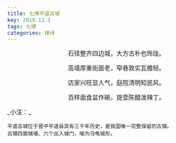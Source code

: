 ```yaml
---
title: 七律平遥古城
key: 2019.11.1
tags: 七律
categories: 律诗
---
```


<p align="center">石径整齐四边城，大方古朴也玲珑。
</p>
<p align="center">高墙厚重街面老，窄巷敦实瓦檐轻。
</p>
<p align="center">店家兴旺显人气，庭院清明知民风。
</p>
<p align="center">百样面食盆作碗，提壶陈醋泼辣丁。
</p>
_小注：_

```
平遥古城位于晋中平遥县具有三千年历史，是我国唯一完整保留的古镇。
古镇四面城墙，六个出入城门，喻为乌龟城形。
```